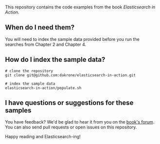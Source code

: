 This repository contains the code examples from the book
_Elasticsearch in Action_.

When do I need them?
--------------------

You will need to index the sample data provided before you run the searches from Chapter 2 and Chapter 4.

How do I index the sample data?
-------------------------------

    # clone the repository
    git clone git@github.com:dakrone/elasticsearch-in-action.git

    # index the sample data
    elasticsearch-in-action/populate.sh

I have questions or suggestions for these samples
-------------------------------------------------

You have feedback? We'd be glad to hear it from you on the [book's forum][1]. You can also send pull requests or open issues on this repository.

Happy reading and Elasticsearch-ing!

  [1]: http://www.manning-sandbox.com/forum.jspa?forumID=871
